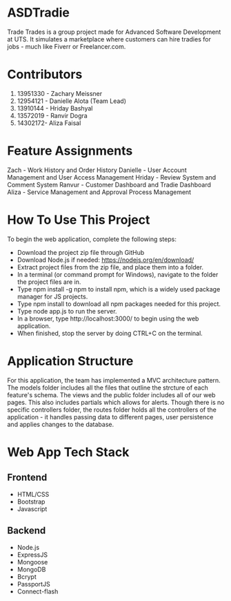 # ASDTradie
Trade Trades is a group project made for Advanced Software Development at UTS. It simulates a marketplace where customers can hire tradies for jobs - much like Fiverr or Freelancer.com. 

# Contributors
1. 13951330 - Zachary Meissner
2. 12954121 - Danielle Alota (Team Lead)
3. 13910144 - Hriday Bashyal
4. 13572019 - Ranvir Dogra
5. 14302172- Aliza Faisal

# Feature Assignments
Zach - Work History and Order History
Danielle - User Account Management and User Access Management
Hriday - Review System and Comment System
Ranvur - Customer Dashboard and Tradie Dashboard
Aliza - Service Management and Approval Process Management

# How To Use This Project
To begin the web application, complete the following steps:
- Download the project zip file through GitHub
- Download Node.js if needed: https://nodejs.org/en/download/ 
- Extract project files from the zip file, and place them into a folder.
- In a terminal (or command prompt for Windows), navigate to the folder the project files are in.
- Type npm install -g npm to install npm, which is a widely used package manager for JS projects.
- Type npm install to download all npm packages needed for this project.
- Type node app.js to run the server.
- In a browser, type http://localhost:3000/ to begin using the web application.
- When finished, stop the server by doing CTRL+C on the terminal.

# Application Structure
For this application, the team has implemented a MVC architecture pattern. The models folder includes all the files that outline the strcture of each feature's schema. The views and the public folder includes all of our web pages. This also includes partials which allows for alerts. Though there is no specific controllers folder, the routes folder holds all the controllers of the application - it handles passing data to different pages, user persistence and applies changes to the database.

# Web App Tech Stack
## Frontend
- HTML/CSS
- Bootstrap
- Javascript

## Backend
- Node.js
- ExpressJS
- Mongoose
- MongoDB
- Bcrypt
- PassportJS
- Connect-flash
